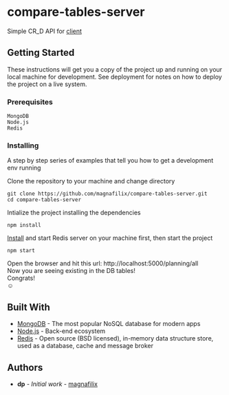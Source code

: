 # compare-tables-server
Simple CR_D API for [client](https://github.com/magnafilix/compare-tables)

## Getting Started

These instructions will get you a copy of the project up and running on your local machine for development. See deployment for notes on how to deploy the project on a live system.

### Prerequisites

```
MongoDB
Node.js
Redis
```

### Installing

A step by step series of examples that tell you how to get a development env running

Clone the repository to your machine and change directory

```
git clone https://github.com/magnafilix/compare-tables-server.git
cd compare-tables-server
```

Intialize the project installing the dependencies

```
npm install
```

[Install](https://redis.io/download) and start Redis server on your machine first, then start the project
```
npm start
```

Open the browser and hit this url: http://localhost:5000/planning/all  
Now you are seeing existing in the DB tables!  
Congrats!  
:relaxed:

## Built With

* [MongoDB](https://www.mongodb.com/) - The most popular NoSQL database for modern apps
* [Node.js](https://nodejs.org/en/) - Back-end ecosystem
* [Redis](https://redis.io/) - Open source (BSD licensed), in-memory data structure store, used as a database, cache and message broker

## Authors

* **dp** - *Initial work* - [magnafilix](https://github.com/magnafilix)